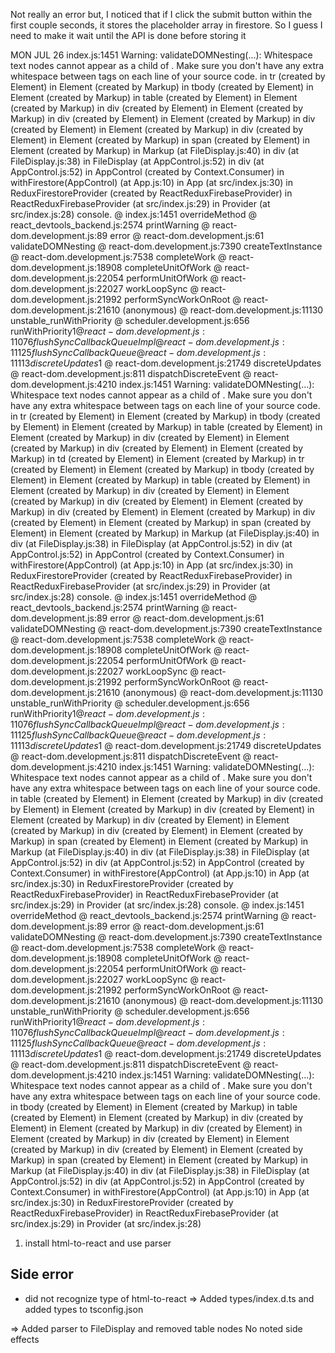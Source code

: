 Not really an error but, I noticed that if I click the submit button within the first couple seconds, it stores the placeholder array in firestore.  So I guess I need to make it wait until the API is done before storing it 


MON JUL 26
index.js:1451 Warning: validateDOMNesting(...): Whitespace text nodes cannot appear as a child of <tr>. Make sure you don't have any extra whitespace between tags on each line of your source code.
    in tr (created by Element)
    in Element (created by Markup)
    in tbody (created by Element)
    in Element (created by Markup)
    in table (created by Element)
    in Element (created by Markup)
    in div (created by Element)
    in Element (created by Markup)
    in div (created by Element)
    in Element (created by Markup)
    in div (created by Element)
    in Element (created by Markup)
    in div (created by Element)
    in Element (created by Markup)
    in span (created by Element)
    in Element (created by Markup)
    in Markup (at FileDisplay.js:40)
    in div (at FileDisplay.js:38)
    in FileDisplay (at AppControl.js:52)
    in div (at AppControl.js:52)
    in AppControl (created by Context.Consumer)
    in withFirestore(AppControl) (at App.js:10)
    in App (at src/index.js:30)
    in ReduxFirestoreProvider (created by ReactReduxFirebaseProvider)
    in ReactReduxFirebaseProvider (at src/index.js:29)
    in Provider (at src/index.js:28)
console.<computed> @ index.js:1451
overrideMethod @ react_devtools_backend.js:2574
printWarning @ react-dom.development.js:89
error @ react-dom.development.js:61
validateDOMNesting @ react-dom.development.js:7390
createTextInstance @ react-dom.development.js:7538
completeWork @ react-dom.development.js:18908
completeUnitOfWork @ react-dom.development.js:22054
performUnitOfWork @ react-dom.development.js:22027
workLoopSync @ react-dom.development.js:21992
performSyncWorkOnRoot @ react-dom.development.js:21610
(anonymous) @ react-dom.development.js:11130
unstable_runWithPriority @ scheduler.development.js:656
runWithPriority$1 @ react-dom.development.js:11076
flushSyncCallbackQueueImpl @ react-dom.development.js:11125
flushSyncCallbackQueue @ react-dom.development.js:11113
discreteUpdates$1 @ react-dom.development.js:21749
discreteUpdates @ react-dom.development.js:811
dispatchDiscreteEvent @ react-dom.development.js:4210
index.js:1451 Warning: validateDOMNesting(...): Whitespace text nodes cannot appear as a child of <tr>. Make sure you don't have any extra whitespace between tags on each line of your source code.
    in tr (created by Element)
    in Element (created by Markup)
    in tbody (created by Element)
    in Element (created by Markup)
    in table (created by Element)
    in Element (created by Markup)
    in div (created by Element)
    in Element (created by Markup)
    in div (created by Element)
    in Element (created by Markup)
    in td (created by Element)
    in Element (created by Markup)
    in tr (created by Element)
    in Element (created by Markup)
    in tbody (created by Element)
    in Element (created by Markup)
    in table (created by Element)
    in Element (created by Markup)
    in div (created by Element)
    in Element (created by Markup)
    in div (created by Element)
    in Element (created by Markup)
    in div (created by Element)
    in Element (created by Markup)
    in div (created by Element)
    in Element (created by Markup)
    in span (created by Element)
    in Element (created by Markup)
    in Markup (at FileDisplay.js:40)
    in div (at FileDisplay.js:38)
    in FileDisplay (at AppControl.js:52)
    in div (at AppControl.js:52)
    in AppControl (created by Context.Consumer)
    in withFirestore(AppControl) (at App.js:10)
    in App (at src/index.js:30)
    in ReduxFirestoreProvider (created by ReactReduxFirebaseProvider)
    in ReactReduxFirebaseProvider (at src/index.js:29)
    in Provider (at src/index.js:28)
console.<computed> @ index.js:1451
overrideMethod @ react_devtools_backend.js:2574
printWarning @ react-dom.development.js:89
error @ react-dom.development.js:61
validateDOMNesting @ react-dom.development.js:7390
createTextInstance @ react-dom.development.js:7538
completeWork @ react-dom.development.js:18908
completeUnitOfWork @ react-dom.development.js:22054
performUnitOfWork @ react-dom.development.js:22027
workLoopSync @ react-dom.development.js:21992
performSyncWorkOnRoot @ react-dom.development.js:21610
(anonymous) @ react-dom.development.js:11130
unstable_runWithPriority @ scheduler.development.js:656
runWithPriority$1 @ react-dom.development.js:11076
flushSyncCallbackQueueImpl @ react-dom.development.js:11125
flushSyncCallbackQueue @ react-dom.development.js:11113
discreteUpdates$1 @ react-dom.development.js:21749
discreteUpdates @ react-dom.development.js:811
dispatchDiscreteEvent @ react-dom.development.js:4210
index.js:1451 Warning: validateDOMNesting(...): Whitespace text nodes cannot appear as a child of <table>. Make sure you don't have any extra whitespace between tags on each line of your source code.
    in table (created by Element)
    in Element (created by Markup)
    in div (created by Element)
    in Element (created by Markup)
    in div (created by Element)
    in Element (created by Markup)
    in div (created by Element)
    in Element (created by Markup)
    in div (created by Element)
    in Element (created by Markup)
    in span (created by Element)
    in Element (created by Markup)
    in Markup (at FileDisplay.js:40)
    in div (at FileDisplay.js:38)
    in FileDisplay (at AppControl.js:52)
    in div (at AppControl.js:52)
    in AppControl (created by Context.Consumer)
    in withFirestore(AppControl) (at App.js:10)
    in App (at src/index.js:30)
    in ReduxFirestoreProvider (created by ReactReduxFirebaseProvider)
    in ReactReduxFirebaseProvider (at src/index.js:29)
    in Provider (at src/index.js:28)
console.<computed> @ index.js:1451
overrideMethod @ react_devtools_backend.js:2574
printWarning @ react-dom.development.js:89
error @ react-dom.development.js:61
validateDOMNesting @ react-dom.development.js:7390
createTextInstance @ react-dom.development.js:7538
completeWork @ react-dom.development.js:18908
completeUnitOfWork @ react-dom.development.js:22054
performUnitOfWork @ react-dom.development.js:22027
workLoopSync @ react-dom.development.js:21992
performSyncWorkOnRoot @ react-dom.development.js:21610
(anonymous) @ react-dom.development.js:11130
unstable_runWithPriority @ scheduler.development.js:656
runWithPriority$1 @ react-dom.development.js:11076
flushSyncCallbackQueueImpl @ react-dom.development.js:11125
flushSyncCallbackQueue @ react-dom.development.js:11113
discreteUpdates$1 @ react-dom.development.js:21749
discreteUpdates @ react-dom.development.js:811
dispatchDiscreteEvent @ react-dom.development.js:4210
index.js:1451 Warning: validateDOMNesting(...): Whitespace text nodes cannot appear as a child of <tbody>. Make sure you don't have any extra whitespace between tags on each line of your source code.
    in tbody (created by Element)
    in Element (created by Markup)
    in table (created by Element)
    in Element (created by Markup)
    in div (created by Element)
    in Element (created by Markup)
    in div (created by Element)
    in Element (created by Markup)
    in div (created by Element)
    in Element (created by Markup)
    in div (created by Element)
    in Element (created by Markup)
    in span (created by Element)
    in Element (created by Markup)
    in Markup (at FileDisplay.js:40)
    in div (at FileDisplay.js:38)
    in FileDisplay (at AppControl.js:52)
    in div (at AppControl.js:52)
    in AppControl (created by Context.Consumer)
    in withFirestore(AppControl) (at App.js:10)
    in App (at src/index.js:30)
    in ReduxFirestoreProvider (created by ReactReduxFirebaseProvider)
    in ReactReduxFirebaseProvider (at src/index.js:29)
    in Provider (at src/index.js:28)


1. install html-to-react and use parser

## Side error
* did not recognize type of html-to-react
=> Added types/index.d.ts and added types to tsconfig.json

=> Added parser to FileDisplay and removed table nodes
No noted side effects